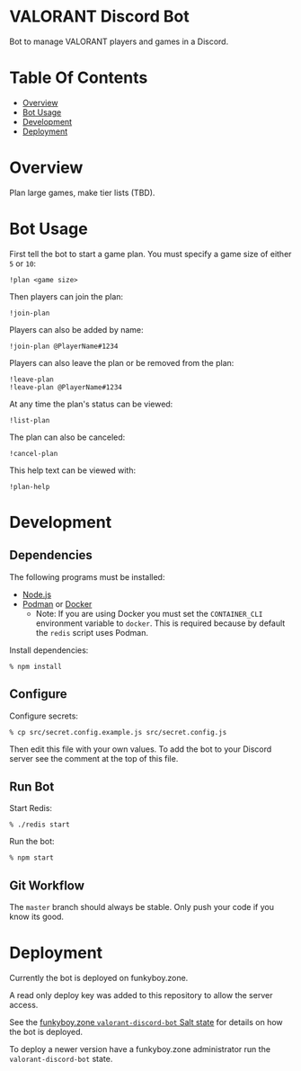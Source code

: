 # VALORANT Discord Bot
Bot to manage VALORANT players and games in a Discord.

# Table Of Contents
- [Overview](#overview)
- [Bot Usage](#bot-usage)
- [Development](#development)
- [Deployment](#deployment)

# Overview
Plan large games, make tier lists (TBD).

# Bot Usage
First tell the bot to start a game plan. You must specify a game size of either
`5` or `10`:

```
!plan <game size>
```

Then players can join the plan:

```
!join-plan
```

Players can also be added by name:

```
!join-plan @PlayerName#1234
```

Players can also leave the plan or be removed from the plan:

```
!leave-plan
!leave-plan @PlayerName#1234
```

At any time the plan's status can be viewed:

```
!list-plan
```

The plan can also be canceled:

```
!cancel-plan
```

This help text can be viewed with:

```
!plan-help
```

# Development
## Dependencies
The following programs must be installed:

- [Node.js](https://nodejs.org)
- [Podman](https://podman.io) or [Docker](https://docker.com)
  - Note: If you are using Docker you must set the `CONTAINER_CLI` environment
	variable to `docker`. This is required because by default the `redis` script
	uses Podman.
	
Install dependencies:

```
% npm install
```

## Configure
Configure secrets:

```
% cp src/secret.config.example.js src/secret.config.js
```

Then edit this file with your own values. To add the bot to your Discord server
see the comment at the top of this file.

## Run Bot
Start Redis:

```
% ./redis start
```

Run the bot:

```
% npm start
```

## Git Workflow
The `master` branch should always be stable. Only push your code if you know
its good. 

# Deployment
Currently the bot is deployed on funkyboy.zone.  

A read only deploy key was added to this repository to allow the server access.

See the [funkyboy.zone `valorant-discord-bot` Salt state](https://github.com/Noah-Huppert/funkyboy.zone/blob/master/salt/valorant-discord-bot/init.sls)
for details on how the bot is deployed.  

To deploy a newer version have a funkyboy.zone administrator run the 
`valorant-discord-bot` state.
